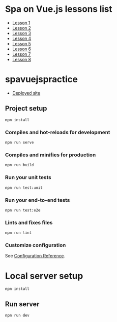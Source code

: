 # Spa on Vue.js lessons list

* [Lesson 1](https://github.com/Broman3113/SPAonVUE/tree/Lesson-1)
* [Lesson 2](https://github.com/Broman3113/SPAonVUE/tree/Lesson-2)
* [Lesson 3](https://github.com/Broman3113/SPAonVUE/tree/Lesson-3)
* [Lesson 4](https://github.com/Broman3113/SPAonVUE/tree/Lesson-4)
* [Lesson 5](https://github.com/Broman3113/SPAonVUE/tree/Lesson-5)
* [Lesson 6](https://github.com/Broman3113/SPAonVUE/tree/Lesson-6)
* [Lesson 7](https://github.com/Broman3113/SPAonVUE/tree/Lesson-7)
* [Lesson 8](https://github.com/Broman3113/SPAonVUE/tree/Lesson-8)


# spavuejspractice

* [Deployed site](https://sharp-lichterman-26941e.netlify.app)

## Project setup
```
npm install
```

### Compiles and hot-reloads for development
```
npm run serve
```

### Compiles and minifies for production
```
npm run build
```

### Run your unit tests
```
npm run test:unit
```

### Run your end-to-end tests
```
npm run test:e2e
```

### Lints and fixes files
```
npm run lint
```

### Customize configuration
See [Configuration Reference](https://cli.vuejs.org/config/).

# Local server setup

```
npm install
```

## Run server

```
npm run dev
```
